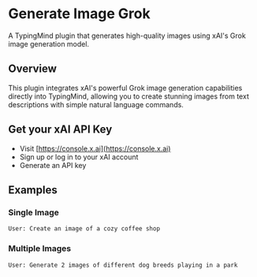 # Generate Image Grok

A TypingMind plugin that generates high-quality images using xAI's Grok image generation model.

## Overview

This plugin integrates xAI's powerful Grok image generation capabilities directly into TypingMind, allowing you to create stunning images from text descriptions with simple natural language commands.

## Get your xAI API Key
- Visit [https://console.x.ai](https://console.x.ai)
- Sign up or log in to your xAI account
- Generate an API key

## Examples

### Single Image
```
User: Create an image of a cozy coffee shop
```

### Multiple Images
```
User: Generate 2 images of different dog breeds playing in a park
```
